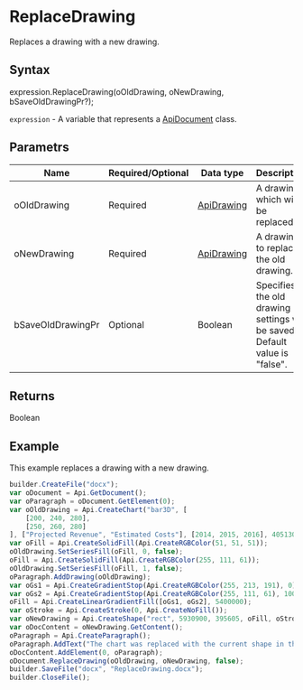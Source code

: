 # ReplaceDrawing

Replaces a drawing with a new drawing.

## Syntax

expression.ReplaceDrawing(oOldDrawing, oNewDrawing, bSaveOldDrawingPr?);

`expression` - A variable that represents a [ApiDocument](../ApiDocument.md) class.

## Parametrs

| **Name** | **Required/Optional** | **Data type** | **Description** |
| ------------- | ------------- | ------------- | ------------- |
| oOldDrawing | Required | [ApiDrawing](../../ApiDrawing/ApiDrawing.md) | A drawing which will be replaced. |
| oNewDrawing | Required | [ApiDrawing](../../ApiDrawing/ApiDrawing.md) | A drawing to replace the old drawing. |
| bSaveOldDrawingPr | Optional | Boolean | Specifies if the old drawing settings will be saved. Default value is "false". |

## Returns

Boolean

## Example

This example replaces a drawing with a new drawing.

```javascript
builder.CreateFile("docx");
var oDocument = Api.GetDocument();
var oParagraph = oDocument.GetElement(0);
var oOldDrawing = Api.CreateChart("bar3D", [
	[200, 240, 280],
	[250, 260, 280]
], ["Projected Revenue", "Estimated Costs"], [2014, 2015, 2016], 4051300, 2347595, 24);
var oFill = Api.CreateSolidFill(Api.CreateRGBColor(51, 51, 51));
oOldDrawing.SetSeriesFill(oFill, 0, false);
oFill = Api.CreateSolidFill(Api.CreateRGBColor(255, 111, 61));
oOldDrawing.SetSeriesFill(oFill, 1, false);
oParagraph.AddDrawing(oOldDrawing);
var oGs1 = Api.CreateGradientStop(Api.CreateRGBColor(255, 213, 191), 0);
var oGs2 = Api.CreateGradientStop(Api.CreateRGBColor(255, 111, 61), 100000);
oFill = Api.CreateLinearGradientFill([oGs1, oGs2], 5400000);
var oStroke = Api.CreateStroke(0, Api.CreateNoFill());
var oNewDrawing = Api.CreateShape("rect", 5930900, 395605, oFill, oStroke);
var oDocContent = oNewDrawing.GetContent();
oParagraph = Api.CreateParagraph();
oParagraph.AddText("The chart was replaced with the current shape in this document.");
oDocContent.AddElement(0, oParagraph);
oDocument.ReplaceDrawing(oOldDrawing, oNewDrawing, false);
builder.SaveFile("docx", "ReplaceDrawing.docx");
builder.CloseFile();
```